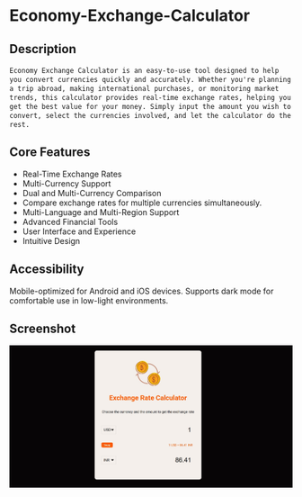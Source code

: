 # Economy-Exchange-Calculator
## Description 
    Economy Exchange Calculator is an easy-to-use tool designed to help you convert currencies quickly and accurately. Whether you're planning a trip abroad, making international purchases, or monitoring market trends, this calculator provides real-time exchange rates, helping you get the best value for your money. Simply input the amount you wish to convert, select the currencies involved, and let the calculator do the rest. 
## Core Features

   - Real-Time Exchange Rates
   - Multi-Currency Support
   - Dual and Multi-Currency Comparison
   - Compare exchange rates for multiple currencies simultaneously.
   - Multi-Language and Multi-Region Support
   - Advanced Financial Tools
   - User Interface and Experience
   - Intuitive Design


## Accessibility

Mobile-optimized for Android and iOS devices.
Supports dark mode for comfortable use in low-light environments.
## Screenshot
![image](1236.jpg)

